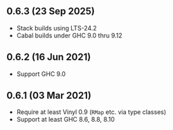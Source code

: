 ## 0.6.3 (23 Sep 2025)
* Stack builds using LTS-24.2
* Cabal builds under GHC 9.0 thru 9.12

## 0.6.2 (16 Jun 2021)
* Support GHC 9.0

## 0.6.1 (03 Mar 2021)
* Require at least Vinyl 0.9 (`RMap` etc. via type classes)
* Support at least GHC 8.6, 8.8, 8.10
